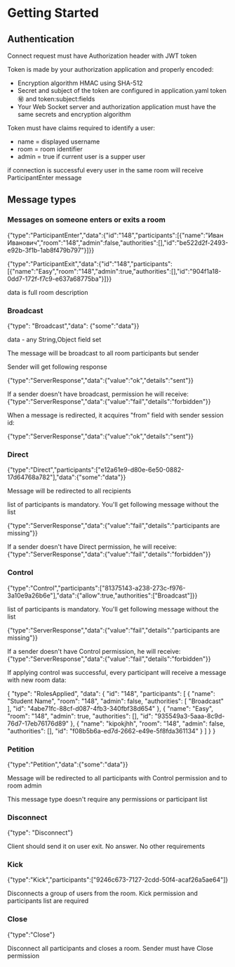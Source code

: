 # Getting Started

## Authentication

Connect request must have Authorization header with JWT token

Token is made by your authorization application and properly encoded:
* Encryption algorithm HMAC using SHA-512
* Secret and subject of the token are configured in application.yaml token:secret: and token:subject:fields 
* Your Web Socket server and authorization application must have the same secrets and encryption algorithm

Token must have claims required to identify a user:
* name = displayed username
* room = room identifier
* admin = true if current user is a supper user 

if connection is successful every user in the same room will receive ParticipantEnter message

## Message types

### Messages on someone enters or exits a room
{"type":"ParticipantEnter","data":{"id":"148","participants":[{"name":"Иван Иванович","room":"148","admin":false,"authorities":[],"id":"be522d2f-2493-e92b-3f1b-1ab8f479b797"}]}}

{"type":"ParticipantExit","data":{"id":"148","participants":[{"name":"Easy","room":"148","admin":true,"authorities":[],"id":"904f1a18-0dd7-172f-f7c9-e637a68775ba"}]}}

data is full room description

### Broadcast
{"type": "Broadcast","data": {"some":"data"}}

data - any String,Object field set

The message will be broadcast to all room participants but sender

Sender will get following response 

{"type":"ServerResponse","data":{"value":"ok","details":"sent"}}

If a sender doesn't have broadcast, permission he will receive:
{"type":"ServerResponse","data":{"value":"fail","details":"forbidden"}}

When a message is redirected, it acquires "from" field with sender session id:

{"type":"ServerResponse","data":{"value":"ok","details":"sent"}}

### Direct

{"type":"Direct","participants":["e12a61e9-d80e-6e50-0882-17d64768a782"],"data":{"some":"data"}}

Message will be redirected to all recipients

list of participants is mandatory. You'll get following message without the list

{"type":"ServerResponse","data":{"value":"fail","details":"participants are missing"}}

If a sender doesn't have Direct permission, he will receive:
{"type":"ServerResponse","data":{"value":"fail","details":"forbidden"}}

### Control

{"type":"Control","participants":["81375143-a238-273c-f976-3a10e9a26b6e"],"data":{"allow":true,"authorities":["Broadcast"]}}

list of participants is mandatory. You'll get following message without the list

{"type":"ServerResponse","data":{"value":"fail","details":"participants are missing"}}

If a sender doesn't have Control permission, he will receive:
{"type":"ServerResponse","data":{"value":"fail","details":"forbidden"}}

If applying control was successful, every participant will receive a message with new room data:

{
"type": "RolesApplied",
"data": {
"id": "148",
"participants": [
{
"name": "Student Name",
"room": "148",
"admin": false,
"authorities": [
"Broadcast"
],
"id": "4abe71fc-88cf-d087-4fb3-340fbf38d654"
},
{
"name": "Easy",
"room": "148",
"admin": true,
"authorities": [],
"id": "935549a3-5aaa-8c9d-76d7-17eb76176d89"
},
{
"name": "kipokjhh",
"room": "148",
"admin": false,
"authorities": [],
"id": "f08b5b6a-ed7d-2662-e49e-5f8fda361134"
}
]
}
}

### Petition

{"type":"Petition","data":{"some":"data"}}

Message will be redirected to all participants with Control permission and to room admin

This message type doesn't require any permissions or participant list

### Disconnect
{"type": "Disconnect"}

Client should send it on user exit. No answer. No other requirements

### Kick

{"type":"Kick","participants":["9246c673-7127-2cdd-50f4-acaf26a5ae64"]}

Disconnects a group of users from the room. Kick permission and participants list are required

### Close

{"type":"Close"}

Disconnect all participants and closes a room. Sender must have Close permission



